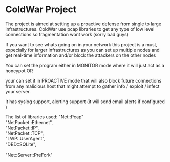 # ColdWar Project

The project is aimed at setting up a proactive defense from single to large infrastructures.
ColdWar use pcap libraries to get any type of low level connections so fragmentation wont work (sorry bad guys)

If you want to see whats going on in your network this project is a must, expecially for larger infrastructures
as you can set up multiple nodes and get real-time information and/or block the attackers on the other nodes

You can set the program either in MONITOR mode where it will just act as a honeypot 
OR

your can set it in PROACTIVE mode that will also block future connections from any malicious host that might attempt
to gather info / exploit / infect your server. 

It has syslog support, alerting support (it will send email alerts if configured )

The list of libraries used:
	"Net::Pcap" <br>
	"NetPacket::Ethernet",<br>
	"NetPacket::IP",<br>
	"NetPacket::TCP",<br>
	"LWP::UserAgent",<br>
	"DBD::SQLite",		<br>		 
	"Net::Server::PreFork"<br>
